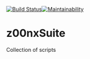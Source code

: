 [![Build Status](https://travis-ci.org/z00nx/z00nxSuite.svg?branch=master)](https://travis-ci.org/z00nx/z00nxSuite)[![Maintainability](https://api.codeclimate.com/v1/badges/9565c7e8c0bfb8d90baf/maintainability)](https://codeclimate.com/github/z00nx/z00nxSuite/maintainability)
# z00nxSuite
Collection of scripts
